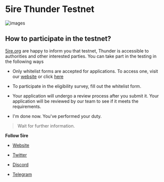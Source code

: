 # 5ire Thunder Testnet

![images](https://miro.medium.com/max/1100/1*UOvm4JDdcUZnk-t-EYCikQ.webp)

## How to participate in the testnet?

[5ire.org](https://5ire.org) are happy to inform you that testnet, Thunder is accessible to authorities and other interested parties. You can take part in the testing in the following ways

- Only whitelist forms are accepted for applications. To access one, visit our [website](https://www.5ire.org/testnet) or click [here](https://docs.google.com/forms/d/e/1FAIpQLSd3ooW-aTKpH8BV4XB5rMptg7nZySxwv95fYOrF3Et6CHAO9w/viewform)

- To participate in the eligibility survey, fill out the whitelist form.

- Your application will undergo a review process after you submit it. Your application will be reviewed by our team to see if it meets the requirements.

- I'm done now. You've performed your duty.

> Wait for further information.

**Follow 5ire**

- [Website](https://5ire.org/)

- [Twitter](https://twitter.com/5irechain)

- [Discord](https://discord.gg/5ire)

- [Telegram](https://t.me/OfficialFireChain)

